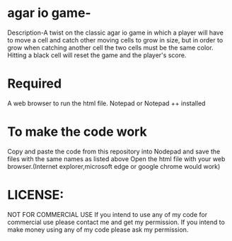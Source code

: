 # agar io game-

Description-A twist on the classic agar io game in which a player will have to move a cell and catch other moving cells to grow in size, but in order to grow when catching another cell the two cells must be the same color. Hitting a black cell will reset the game and the player's score.

# Required

A web browser to run the html file.
Notepad or Notepad ++ installed

# To make the code work 
Copy and paste the code from this repository into Nodepad and save the files with the same names as listed above
Open the html file with your web browser.(Internet explorer,microsoft edge or google chrome would work)

# LICENSE:
NOT FOR COMMERCIAL USE If you intend to use any of my code for commercial use please contact me and get my permission. If you intend to make money using any of my code please ask my permission.
